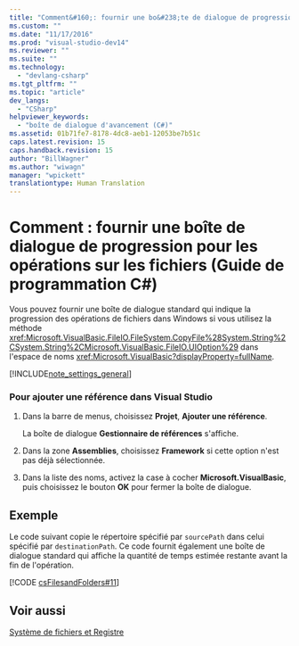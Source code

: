 ```yaml
---
title: "Comment&#160;: fournir une bo&#238;te de dialogue de progression pour les op&#233;rations sur les fichiers (Guide de programmation&#160;C#) | Microsoft Docs"
ms.custom: ""
ms.date: "11/17/2016"
ms.prod: "visual-studio-dev14"
ms.reviewer: ""
ms.suite: ""
ms.technology: 
  - "devlang-csharp"
ms.tgt_pltfrm: ""
ms.topic: "article"
dev_langs: 
  - "CSharp"
helpviewer_keywords: 
  - "boîte de dialogue d'avancement (C#)"
ms.assetid: 01b71fe7-8178-4dc8-aeb1-12053be7b51c
caps.latest.revision: 15
caps.handback.revision: 15
author: "BillWagner"
ms.author: "wiwagn"
manager: "wpickett"
translationtype: Human Translation
---
```

# Comment&#160;: fournir une bo&#238;te de dialogue de progression pour les op&#233;rations sur les fichiers (Guide de programmation&#160;C#)
Vous pouvez fournir une boîte de dialogue standard qui indique la progression des opérations de fichiers dans Windows si vous utilisez la méthode <xref:Microsoft.VisualBasic.FileIO.FileSystem.CopyFile%28System.String%2CSystem.String%2CMicrosoft.VisualBasic.FileIO.UIOption%29> dans l'espace de noms <xref:Microsoft.VisualBasic?displayProperty=fullName>.  
  
 [!INCLUDE[note_settings_general](../../../csharp/language-reference/compiler-messages/includes/note_settings_general_md.md)]  
  
### Pour ajouter une référence dans Visual Studio  
  
1.  Dans la barre de menus, choisissez **Projet**, **Ajouter une référence**.  
  
     La boîte de dialogue **Gestionnaire de références** s'affiche.  
  
2.  Dans la zone **Assemblies**, choisissez **Framework** si cette option n'est pas déjà sélectionnée.  
  
3.  Dans la liste des noms, activez la case à cocher **Microsoft.VisualBasic**, puis choisissez le bouton **OK** pour fermer la boîte de dialogue.  
  
## Exemple  
 Le code suivant copie le répertoire spécifié par `sourcePath` dans celui spécifié par `destinationPath`.  Ce code fournit également une boîte de dialogue standard qui affiche la quantité de temps estimée restante avant la fin de l'opération.  
  
 [!CODE [csFilesandFolders#11](../CodeSnippet/VS_Snippets_VBCSharp/csFilesAndFolders#11)]  
  
## Voir aussi  
 [Système de fichiers et Registre](../../../csharp/programming-guide/file-system/file-system-and-the-registry.md)